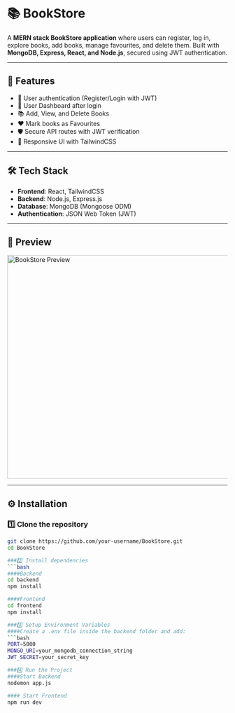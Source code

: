 # 📚 BookStore

A **MERN stack BookStore application** where users can register, log in, explore books, add books, manage favourites, and delete them. Built with **MongoDB, Express, React, and Node.js**, secured using JWT authentication.

---

## 🚀 Features
- 🔑 User authentication (Register/Login with JWT)
- 👤 User Dashboard after login
- 📚 Add, View, and Delete Books
- ❤️ Mark books as Favourites
- 🛡️ Secure API routes with JWT verification
- 🎨 Responsive UI with TailwindCSS

---

## 🛠️ Tech Stack
- **Frontend**: React, TailwindCSS
- **Backend**: Node.js, Express.js
- **Database**: MongoDB (Mongoose ODM)
- **Authentication**: JSON Web Token (JWT)

---

## 📸 Preview
<img width="602" height="511" alt="BookStore Preview" src="https://github.com/user-attachments/assets/dcfa9c1c-1acb-47f2-9623-55c2c0c1e81f" />

---

## ⚙️ Installation  

### 1️⃣ Clone the repository
```bash
git clone https://github.com/your-username/BookStore.git
cd BookStore

###2️⃣ Install dependencies
```bash
####Backend
cd backend
npm install

####Frontend
cd frontend
npm install

###3️⃣ Setup Environment Variables
####Create a .env file inside the backend folder and add:
```bash
PORT=5000
MONGO_URI=your_mongodb_connection_string
JWT_SECRET=your_secret_key

###4️⃣ Run the Project
####Start Backend
nodemon app.js

#### Start Frontend
npm run dev 


